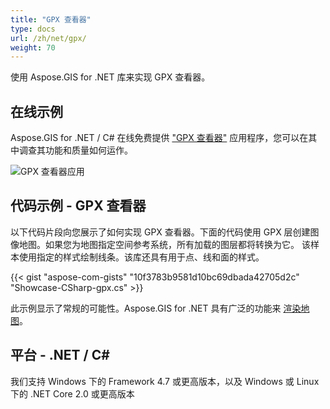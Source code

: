 ```yaml
---
title: "GPX 查看器"
type: docs
url: /zh/net/gpx/
weight: 70
---
```


使用 Aspose.GIS for .NET 库来实现 GPX 查看器。

## **在线示例**

Aspose.GIS for .NET / C# 在线免费提供 ["GPX 查看器"](https://products.aspose.app/gis/viewer/gpx) 应用程序，您可以在其中调查其功能和质量如何运作。

![GPX 查看器应用](viewer.png)

## **代码示例 - GPX 查看器**

以下代码片段向您展示了如何实现 GPX 查看器。下面的代码使用 GPX 层创建图像地图。如果您为地图指定空间参考系统，所有加载的图层都将转换为它。
该样本使用指定的样式绘制线条。该库还具有用于点、线和面的样式。

{{< gist "aspose-com-gists" "10f3783b9581d10bc69dbada42705d2c" "Showcase-CSharp-gpx.cs" >}}

此示例显示了常规的可能性。Aspose.GIS for .NET 具有广泛的功能来 [渲染地图](https://docs.aspose.com/gis/net/map-rendering/)。

## **平台 - .NET / C#**

我们支持 Windows 下的 Framework 4.7 或更高版本，以及 Windows 或 Linux 下的 .NET Core 2.0 或更高版本

